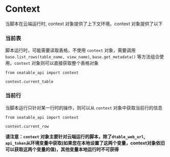 # Context

当脚本在云端运行时, context 对象提供了上下文环境。context 对象提供了以下


### 当前表

脚本运行时，可能需要读取表格，不使用 `context` 对象，需要调用 `base.list_rows(table_name, view_name)`, `base.get_metadata()` 等方法组合使用，`context` 对象则可以直接获取整个表格对象

```
from seatable_api import context

context.current_table
```

### 当前行

当脚本运行只针对某一行时的操作，则可以从 `context` 对象中获取当前行的信息

```
from seatable_api import context

context.current_row
```

**请注意：`context` 对象主要针对云端运行的脚本，除了`dtable_web_url`, `api_token`从环境变量中获取(如果您在本地设置了这两个变量，context对象依旧可以获取这两个变量的值)，其他变量本地运行时不可获得**
